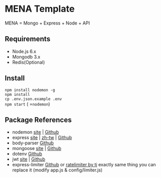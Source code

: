 # MENA Template

MENA = Mongo + Express + Node + API

## Requirements

- Node.js 6.x
- Mongodb 3.x
- Redis(Optional)

## Install
`npm install nodemon -g`  
`npm install`  
`cp .env.json.example .env`  
`npm start` ( =`nodemon`)  

## Package References
- nodemon [site](https://nodemon.io/) | [Github](https://github.com/remy/nodemon)
- express [site](http://expressjs.com/) | [zh-tw](http://expressjs.com/zh-tw/) | [Github](https://github.com/expressjs/express)
- body-parser [Github](https://github.com/expressjs/body-parser)
- mongoose [site](http://mongoosejs.com/) | [Github](https://github.com/Automattic/mongoose)
- dotenv [Github](https://github.com/motdotla/dotenv)
- jwt [site](https://jwt.io/) | [Github](https://github.com/auth0/node-jsonwebtoken)
- express-limiter [Github](https://github.com/ded/express-limiter) or [ratelimiter by tj](https://github.com/tj/node-ratelimiter) exactly same thing you can replace it (modify app.js & config/limiter.js)